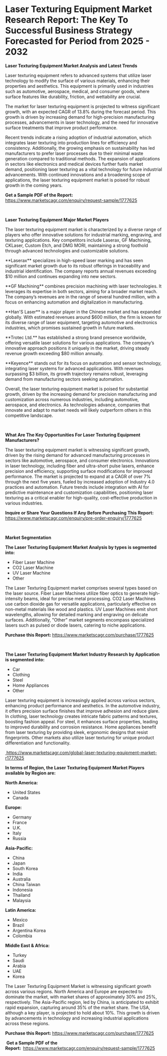 <p><h1>Laser Texturing Equipment Market Research Report: The Key To Successful Business Strategy Forecasted for Period from 2025 - 2032</h1></p><p><strong>Laser Texturing Equipment Market Analysis and Latest Trends</strong></p>
<p><p>Laser texturing equipment refers to advanced systems that utilize laser technology to modify the surface of various materials, enhancing their properties and aesthetics. This equipment is primarily used in industries such as automotive, aerospace, medical, and consumer goods, where surface features like durability, friction, and wettability are crucial.</p><p>The market for laser texturing equipment is projected to witness significant growth, with an expected CAGR of 13.8% during the forecast period. This growth is driven by increasing demand for high-precision manufacturing processes, advancements in laser technology, and the need for innovative surface treatments that improve product performance. </p><p>Recent trends indicate a rising adoption of industrial automation, which integrates laser texturing into production lines for efficiency and consistency. Additionally, the growing emphasis on sustainability has led manufacturers to prefer laser processes due to their minimal waste generation compared to traditional methods. The expansion of applications in sectors like electronics and medical devices further fuels market demand, positioning laser texturing as a vital technology for future industrial advancements. With continued innovations and a broadening scope of applications, the laser texturing equipment market is poised for robust growth in the coming years.</p></p>
<p><strong>Get a Sample PDF of the Report:&nbsp;</strong> <a href="https://www.marketscagr.com/enquiry/request-sample/1777625?utm_campaign=3274&utm_medium=2&utm_source=Github&utm_content=ia&utm_term=16042025&utm_id=laser-texturing-equipment">https://www.marketscagr.com/enquiry/request-sample/1777625</a></p>
<p>&nbsp;</p>
<p><strong>Laser Texturing Equipment Major Market Players</strong></p>
<p><p>The laser texturing equipment market is characterized by a diverse range of players who offer innovative solutions for industrial marking, engraving, and texturing applications. Key competitors include Laserax, GF Machining, CKLaser, Custom Etch, and DMG MORI, maintaining a strong foothold through advanced technologies and customizable solutions.</p><p>**Laserax** specializes in high-speed laser marking and has seen significant market growth due to its robust offerings in traceability and industrial identification. The company reports annual revenues exceeding $10 million and continues expanding into new sectors.</p><p>**GF Machining** combines precision machining with laser technologies. It leverages its expertise in both sectors, aiming for a broader market reach. The company’s revenues are in the range of several hundred million, with a focus on enhancing automation and digitalization in manufacturing.</p><p>**Han'S Laser** is a major player in the Chinese market and has expanded globally. With estimated revenues around $600 million, the firm is known for its diverse range of laser equipment, targeting automotive and electronics industries, which promises sustained growth in future markets.</p><p>**Trotec Ltd.** has established a strong brand presence worldwide, offering versatile laser solutions for various applications. The company’s innovative approach positions it uniquely in the market, driving steady revenue growth exceeding $80 million annually.</p><p>**Keyence** stands out for its focus on automation and sensor technology, integrating laser systems for advanced applications. With revenues surpassing $3 billion, its growth trajectory remains robust, leveraging demand from manufacturing sectors seeking automation.</p><p>Overall, the laser texturing equipment market is poised for substantial growth, driven by the increasing demand for precision manufacturing and customization across numerous industries, including automotive, aerospace, and electronics. As technologies advance, companies that innovate and adapt to market needs will likely outperform others in this competitive landscape.</p></p>
<p>&nbsp;</p>
<p><strong>What Are The Key Opportunities For Laser Texturing Equipment Manufacturers?</strong></p>
<p><p>The laser texturing equipment market is witnessing significant growth, driven by the rising demand for advanced manufacturing processes in sectors like automotive, aerospace, and consumer electronics. Innovations in laser technology, including fiber and ultra-short pulse lasers, enhance precision and efficiency, supporting surface modifications for improved performance. The market is projected to expand at a CAGR of over 7% through the next five years, fueled by increased adoption of Industry 4.0 practices and automation. Future trends include integration with AI for predictive maintenance and customization capabilities, positioning laser texturing as a critical enabler for high-quality, cost-effective production in various industries.</p></p>
<p><strong>Inquire or Share Your Questions If Any Before Purchasing This Report:</strong> <a href="https://www.marketscagr.com/enquiry/pre-order-enquiry/1777625?utm_campaign=3274&utm_medium=2&utm_source=Github&utm_content=ia&utm_term=16042025&utm_id=laser-texturing-equipment">https://www.marketscagr.com/enquiry/pre-order-enquiry/1777625</a></p>
<p>&nbsp;</p>
<p><strong>Market Segmentation</strong></p>
<p><strong>The Laser Texturing Equipment Market Analysis by types is segmented into:</strong></p>
<p><ul><li>Fiber Laser Machine</li><li>CO2 Laser Machine</li><li>UV Laser Machine</li><li>Other</li></ul></p>
<p><p>The Laser Texturing Equipment market comprises several types based on the laser source. Fiber Laser Machines utilize fiber optics to generate high-intensity beams, ideal for precise metal processing. CO2 Laser Machines use carbon dioxide gas for versatile applications, particularly effective on non-metal materials like wood and plastics. UV Laser Machines emit short wavelengths, allowing for detailed marking and engraving on delicate surfaces. Additionally, "Other" market segments encompass specialized lasers such as pulsed or diode lasers, catering to niche applications.</p></p>
<p><strong>Purchase this Report:&nbsp;</strong><a href="https://www.marketscagr.com/purchase/1777625?utm_campaign=3274&utm_medium=2&utm_source=Github&utm_content=ia&utm_term=16042025&utm_id=laser-texturing-equipment">https://www.marketscagr.com/purchase/1777625</a></p>
<p>&nbsp;</p>
<p><strong>The Laser Texturing Equipment Market Industry Research by Application is segmented into:</strong></p>
<p><ul><li>Car</li><li>Clothing</li><li>Steel</li><li>Home Appliances</li><li>Other</li></ul></p>
<p><p>Laser texturing equipment is increasingly applied across various sectors, enhancing product performance and aesthetics. In the automotive industry, it offers precision surface finishes that improve adhesion and reduce glare. In clothing, laser technology creates intricate fabric patterns and textures, boosting fashion appeal. For steel, it enhances surface properties, leading to improved durability and corrosion resistance. Home appliances benefit from laser texturing by providing sleek, ergonomic designs that resist fingerprints. Other markets also utilize laser texturing for unique product differentiation and functionality.</p></p>
<p><a href="https://www.marketscagr.com/global-laser-texturing-equipment-market-r1777625?utm_campaign=3274&utm_medium=2&utm_source=Github&utm_content=ia&utm_term=16042025&utm_id=laser-texturing-equipment">&nbsp;https://www.marketscagr.com/global-laser-texturing-equipment-market-r1777625</a></p>
<p><strong>In terms of Region, the Laser Texturing Equipment Market Players available by Region are:</strong></p>
<p>
    <p> <strong> North America: </strong>
        <ul>
            <li>United States</li>
            <li>Canada</li>
        </ul>
        </p> 
    <p> <strong> Europe: </strong>
        <ul>
            <li>Germany</li>
            <li>France</li>
            <li>U.K.</li>
            <li>Italy</li>
            <li>Russia</li>
        </ul>
        </p> 
    <p> <strong> Asia-Pacific: </strong>
        <ul>
            <li>China</li>
            <li>Japan</li>
            <li>South Korea</li>
            <li>India</li>
            <li>Australia</li>
            <li>China Taiwan</li>
            <li>Indonesia</li>
            <li>Thailand</li>
            <li>Malaysia</li>
        </ul>
        </p> 
    <p> <strong> Latin America: </strong>
        <ul>
            <li>Mexico</li>
            <li>Brazil</li>
            <li>Argentina Korea</li>
            <li>Colombia</li>
        </ul>
        </p> 
    <p> <strong> Middle East & Africa: </strong>
        <ul>
            <li>Turkey</li>
            <li>Saudi</li>
            <li>Arabia</li>
            <li>UAE</li>
            <li>Korea</li>
        </ul>
    </p>
    </p>
<p><p>The Laser Texturing Equipment Market is witnessing significant growth across various regions. North America and Europe are expected to dominate the market, with market shares of approximately 30% and 25%, respectively. The Asia-Pacific region, led by China, is anticipated to exhibit rapid expansion, capturing around 35% of the market share. The USA, although a key player, is projected to hold about 10%. This growth is driven by advancements in technology and increasing industrial applications across these regions.</p></p>
<p><strong>Purchase this Report: </strong><a href="https://www.marketscagr.com/purchase/1777625?utm_campaign=3274&utm_medium=2&utm_source=Github&utm_content=ia&utm_term=16042025&utm_id=laser-texturing-equipment">https://www.marketscagr.com/purchase/1777625</a></p>
<p>&nbsp;<strong>Get a Sample PDF of the Report:&nbsp;&nbsp;</strong><a href="https://www.marketscagr.com/enquiry/request-sample/1777625?utm_campaign=3274&utm_medium=2&utm_source=Github&utm_content=ia&utm_term=16042025&utm_id=laser-texturing-equipment">https://www.marketscagr.com/enquiry/request-sample/1777625</a></p>
<p><strong></strong></p>
<p><p></p><p></p><p></p></p>
